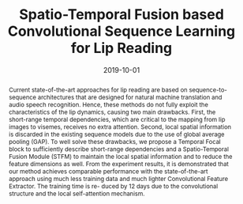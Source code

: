 ---
# 论文完整标题
title: 'Spatio-Temporal Fusion based Convolutional Sequence Learning for Lip Reading'

# 论文作者，此处仅需填写本实验室成员（包括王老师）即可，使用中文姓名
authors:
  - 张兴璇
  - 王士林

# 论文发表时间，年-月-日，大致即可
date: '2019-10-01'

# 论文类型， 可选：conference, journal
publication_types: ['conference']

# 会议/期刊名称及缩写
publication: In *Proceedings of International Conference on Computer Vision 2019*
publication_short: In *ICCV 2019*

# 论文摘要，不要有换行
abstract: Current state-of-the-art approaches for lip reading are based on sequence-to-sequence architectures that are designed for natural machine translation and audio speech recognition. Hence, these methods do not fully exploit the characteristics of the lip dynamics, causing two main drawbacks. First, the short-range temporal dependencies, which are critical to the mapping from lip images to visemes, receives no extra attention. Second, local spatial information is discarded in the existing sequence models due to the use of global average pooling (GAP). To well solve these drawbacks, we propose a Temporal Focal block to sufficiently describe short-range dependencies and a Spatio-Temporal Fusion Module (STFM) to maintain the local spatial information and to reduce the feature dimensions as well. From the experiment results, it is demonstrated that our method achieves comparable performance with the state-of-the-art approach using much less training data and much lighter Convolutional Feature Extractor. The training time is re- duced by 12 days due to the convolutional structure and the local self-attention mechanism.

# 后续内容无需修改
url_pdf: ''
---